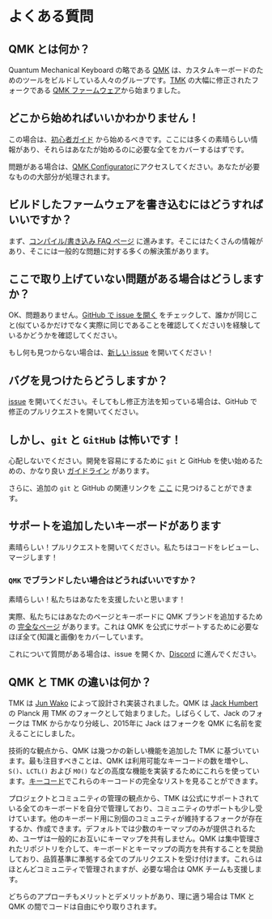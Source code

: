 # よくある質問

<!---
  original document: 0.13.17:docs/faq_general.md
  git diff 0.13.17 HEAD -- docs/faq_general.md | cat
-->

## QMK とは何か？

Quantum Mechanical Keyboard の略である [QMK](https://github.com/qmk) は、カスタムキーボードのためのツールをビルドしている人々のグループです。[TMK](https://github.com/tmk/tmk_keyboard) の大幅に修正されたフォークである [QMK ファームウェア](https://github.com/qmk/qmk_firmware)から始まりました。

## どこから始めればいいかわかりません！

この場合は、[初心者ガイド](newbs) から始めるべきです。ここには多くの素晴らしい情報があり、それらはあなたが始めるのに必要な全てをカバーするはずです。

問題がある場合は、[QMK Configurator](https://config.qmk.fm)にアクセスしてください。あなたが必要なものの大部分が処理されます。

## ビルドしたファームウェアを書き込むにはどうすればいいですか？

まず、[コンパイル/書き込み FAQ ページ](faq-build) に進みます。そこにはたくさんの情報があり、そこには一般的な問題に対する多くの解決策があります。

## ここで取り上げていない問題がある場合はどうしますか？

OK、問題ありません。[GitHub で issue を開く](https://github.com/qmk/qmk_firmware/issues) をチェックして、誰かが同じこと(似ているかだけでなく実際に同じであることを確認してください)を経験しているかどうかを確認してください。

もし何も見つからない場合は、[新しい issue](https://github.com/qmk/qmk_firmware/issues/new) を開いてください！

## バグを見つけたらどうしますか？

[issue](https://github.com/qmk/qmk_firmware/issues/new) を開いてください。そしてもし修正方法を知っている場合は、GitHub で修正のプルリクエストを開いてください。

## しかし、`git` と `GitHub` は怖いです！

心配しないでください。開発を容易にするために `git` と GitHub を使い始めるための、かなり良い [ガイドライン](newbs_git_best_practices) があります。

さらに、追加の `git` と GitHub の関連リンクを [ここ](newbs_learn_more_resources) に見つけることができます。

## サポートを追加したいキーボードがあります

素晴らしい！プルリクエストを開いてください。私たちはコードをレビューし、マージします！

### `QMK` でブランドしたい場合はどうればいいですか？

素晴らしい！私たちはあなたを支援したいと思います！

実際、私たちにはあなたのページとキーボードに QMK ブランドを追加するための [完全なページ](https://qmk.fm/powered/) があります。これは QMK を公式にサポートするために必要なほぼ全て(知識と画像)をカバーしています。

これについて質問がある場合は、issue を開くか、[Discord](https://discord.gg/Uq7gcHh) に進んでください。

## QMK と TMK の違いは何か？

TMK は [Jun Wako](https://github.com/tmk) によって設計され実装されました。QMK は [Jack Humbert](https://github.com/jackhumbert) の Planck 用 TMK のフォークとして始まりました。しばらくして、Jack のフォークは TMK からかなり分岐し、2015年に Jack はフォークを QMK に名前を変えることにしました。

技術的な観点から、QMK は幾つかの新しい機能を追加した TMK に基づいています。最も注目すべきことは、QMK は利用可能なキーコードの数を増やし、`S()`、`LCTL()` および `MO()` などの高度な機能を実装するためにこれらを使っています。[キーコード](keycodes)でこれらのキーコードの完全なリストを見ることができます。

プロジェクトとコミュニティの管理の観点から、TMK は公式にサポートされている全てのキーボードを自分で管理しており、コミュニティのサポートも少し受けています。他のキーボード用に別個のコミュニティが維持するフォークが存在するか、作成できます。デフォルトでは少数のキーマップのみが提供されるため、ユーザは一般的にお互いにキーマップを共有しません。QMK は集中管理されたリポジトリを介して、キーボードとキーマップの両方を共有することを奨励しており、品質基準に準拠する全てのプルリクエストを受け付けます。これらはほとんどコミュニティで管理されますが、必要な場合は QMK チームも支援します。

どちらのアプローチもメリットとデメリットがあり、理に適う場合は TMK と QMK の間でコードは自由にやり取りされます。
